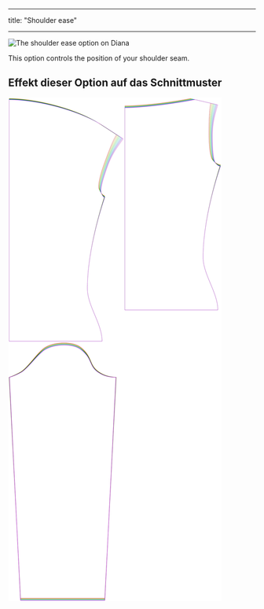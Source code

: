- - -
title: "Shoulder ease"
- - -

![The shoulder ease option on Diana](./shoulderease.svg)

This option controls the position of your shoulder seam.

## Effekt dieser Option auf das Schnittmuster

![This image shows the effect of this option by superimposing several variants that have a different value for this option](diana_shoulderease_sample.svg "Effect of this option on the pattern")
